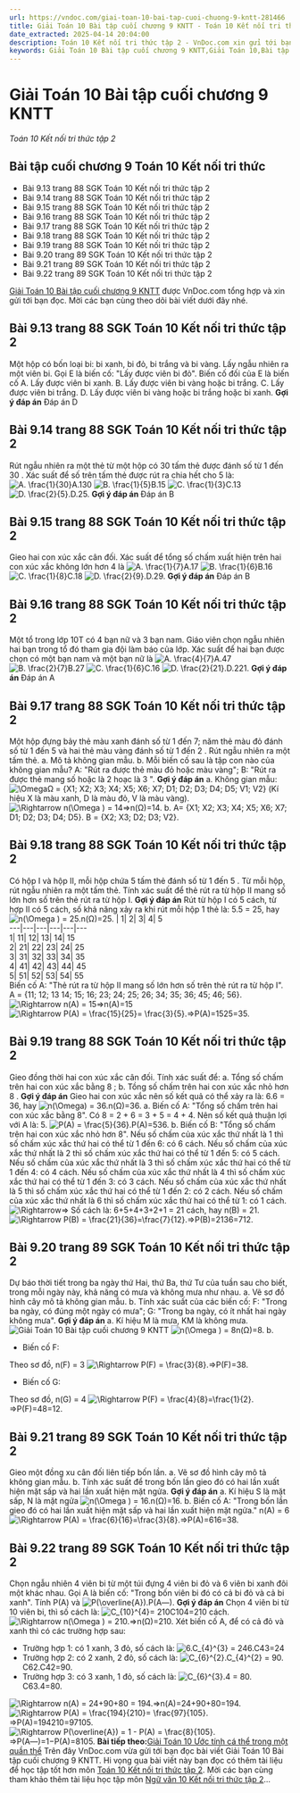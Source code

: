 ```yaml
---
url: https://vndoc.com/giai-toan-10-bai-tap-cuoi-chuong-9-kntt-281466
title: Giải Toán 10 Bài tập cuối chương 9 KNTT - Toán 10 Kết nối tri thức tập 2 - VnDoc.com
date_extracted: 2025-04-14 20:04:00
description: Toán 10 Kết nối tri thức tập 2 - VnDoc.com xin gửi tới bạn đọc bài viết Giải Toán 10 Bài tập cuối chương 9 KNTT. Mời các bạn cùng tham khảo chi tiết lời giải Bài tập cuối chương 9 Toán 10 Kết nối tri thức tập 2
keywords: Giải Toán 10 Bài tập cuối chương 9 KNTT,Giải Toán 10,Bài tập cuối chương 9,toán 10,toán 10 KNTT,toán 10 kết nối tri thức,Toán 10 Kết nối tri thức tập 2,giải Toán 10 Kết nối tri thức tập 2,giải Toán 10 Kết nối tri thức,Bài tập cuối chương 9 Toán 10 Kết nối tri thức
---
```


# Giải Toán 10 Bài tập cuối chương 9 KNTT
 _Toán 10 Kết nối tri thức tập 2_
## Bài tập cuối chương 9 Toán 10 Kết nối tri thức
  * Bài 9.13 trang 88 SGK Toán 10 Kết nối tri thức tập 2
  * Bài 9.14 trang 88 SGK Toán 10 Kết nối tri thức tập 2
  * Bài 9.15 trang 88 SGK Toán 10 Kết nối tri thức tập 2
  * Bài 9.16 trang 88 SGK Toán 10 Kết nối tri thức tập 2
  * Bài 9.17 trang 88 SGK Toán 10 Kết nối tri thức tập 2
  * Bài 9.18 trang 88 SGK Toán 10 Kết nối tri thức tập 2
  * Bài 9.19 trang 88 SGK Toán 10 Kết nối tri thức tập 2
  * Bài 9.20 trang 89 SGK Toán 10 Kết nối tri thức tập 2
  * Bài 9.21 trang 89 SGK Toán 10 Kết nối tri thức tập 2
  * Bài 9.22 trang 89 SGK Toán 10 Kết nối tri thức tập 2

[Giải Toán 10 Bài tập cuối chương 9 KNTT](<https://vndoc.com/giai-toan-10-bai-tap-cuoi-chuong-9-kntt-281466>) được VnDoc.com tổng hợp và xin gửi tới bạn đọc. Mời các bạn cùng theo dõi bài viết dưới đây nhé.
## Bài 9.13 trang 88 SGK Toán 10 Kết nối tri thức tập 2
Một hộp có bốn loại bi: bi xanh, bi đỏ, bi trắng và bi vàng. Lấy ngẫu nhiên ra một viên bi. Gọi E là biến cố: "Lấy được viên bi đỏ". Biến cố đối của E là biến cố
A. Lấy được viên bi xanh.
B. Lấy được viên bi vàng hoặc bi trắng.
C. Lấy được viên bi trắng.
D. Lấy được viên bi vàng hoặc bi trắng hoặc bi xanh.
**Gợi ý đáp án**
Đáp án D
## Bài 9.14 trang 88 SGK Toán 10 Kết nối tri thức tập 2
Rút ngẫu nhiên ra một thẻ từ một hộp có 30 tấm thẻ được đánh số từ 1 đến 30 . Xác suất để số trên tấm thẻ được rút ra chia hết cho 5 là:
![A. \\frac{1}{30}](https://i.vdoc.vn/data/image/blank.png)A.130
![B. \\frac{1}{5}](https://i.vdoc.vn/data/image/blank.png)B.15
![C. \\frac{1}{3}](https://i.vdoc.vn/data/image/blank.png)C.13
![D. \\frac{2}{5}.](https://i.vdoc.vn/data/image/blank.png)D.25.
**Gợi ý đáp án**
Đáp án B
## Bài 9.15 trang 88 SGK Toán 10 Kết nối tri thức tập 2
Gieo hai con xúc xắc cân đối. Xác suất để tổng số chấm xuất hiện trên hai con xúc xắc không lớn hơn 4 là
![A. \\frac{1}{7}](https://i.vdoc.vn/data/image/blank.png)A.17
![B. \\frac{1}{6}](https://i.vdoc.vn/data/image/blank.png)B.16
![C. \\frac{1}{8}](https://i.vdoc.vn/data/image/blank.png)C.18
![D. \\frac{2}{9}.](https://i.vdoc.vn/data/image/blank.png)D.29.
**Gợi ý đáp án**
Đáp án B
## Bài 9.16 trang 88 SGK Toán 10 Kết nối tri thức tập 2
Một tổ trong lớp 10T có 4 bạn nữ và 3 bạn nam. Giáo viên chọn ngẫu nhiên hai bạn trong tổ đó tham gia đội làm báo của lớp. Xác suất để hai bạn được chọn có một bạn nam và một bạn nữ là
![A. \\frac{4}{7}](https://i.vdoc.vn/data/image/blank.png)A.47
![B. \\frac{2}{7}](https://i.vdoc.vn/data/image/blank.png)B.27
![C. \\frac{1}{6}](https://i.vdoc.vn/data/image/blank.png)C.16
![D. \\frac{2}{21}.](https://i.vdoc.vn/data/image/blank.png)D.221.
**Gợi ý đáp án**
Đáp án A
## Bài 9.17 trang 88 SGK Toán 10 Kết nối tri thức tập 2
Một hộp đựng bảy thẻ màu xanh đánh số từ 1 đến 7; năm thẻ màu đỏ đánh số từ 1 đến 5 và hai thẻ màu vàng đánh số từ 1 đến 2 . Rút ngẫu nhiên ra một tấm thẻ.
a. Mô tả không gian mẫu.
b. Mỗi biến cố sau là tập con nào của không gian mẫu?
A: "Rút ra được thẻ màu đỏ hoặc màu vàng";
B: "Rút ra được thẻ mang số hoặc là 2 hoạc là 3 ".
**Gợi ý đáp án**
a. Không gian mẫu: ![\\Omega](https://i.vdoc.vn/data/image/blank.png)Ω = \{X1; X2; X3; X4; X5; X6; X7; D1; D2; D3; D4; D5; V1; V2\}
\(Kí hiệu X là màu xanh, D là màu đỏ, V là màu vàng\).
![\\Rightarrow n\(\\Omega \) = 14](https://i.vdoc.vn/data/image/blank.png)⇒n\(Ω\)=14.
b.
A= \{X1; X2; X3; X4; X5; X6; X7; D1; D2; D3; D4; D5\}.
B = \{X2; X3; D2; D3; V2\}.
## Bài 9.18 trang 88 SGK Toán 10 Kết nối tri thức tập 2
Có hộp I và hộp II, mỗi hộp chứa 5 tấm thẻ đánh số từ 1 đến 5 . Từ mỗi hộp, rút ngẫu nhiên ra một tấm thẻ. Tính xác suất để thẻ rút ra từ hộp II mang số lớn hơn số trên thẻ rút ra từ hộp I.
**Gợi ý đáp án**
Rút từ hộp I có 5 cách, từ hợp II có 5 cách, số khả năng xảy ra khi rút mỗi hộp 1 thẻ là: 5.5 = 25, hay ![n\(\\Omega \) = 25.](https://i.vdoc.vn/data/image/blank.png)n\(Ω\)=25.
| 1| 2| 3| 4| 5  
---|---|---|---|---|---  
1| 11| 12| 13| 14| 15  
2| 21| 22| 23| 24| 25  
3| 31| 32| 33| 34| 35  
4| 41| 42| 43| 44| 45  
5| 51| 52| 53| 54| 55  
Biến cố A: "Thẻ rút ra từ hộp II mang số lớn hơn số trên thẻ rút ra từ hộp I".
A = \{11; 12; 13 14; 15; 16; 23; 24; 25; 26; 34; 35; 36; 45; 46; 56\}.
![\\Rightarrow n\(A\) = 15](https://i.vdoc.vn/data/image/blank.png)⇒n\(A\)=15
![\\Rightarrow P\(A\) = \\frac{15}{25}= \\frac{3}{5}.](https://i.vdoc.vn/data/image/blank.png)⇒P\(A\)=1525=35.
## Bài 9.19 trang 88 SGK Toán 10 Kết nối tri thức tập 2
Gieo đồng thời hai con xúc xắc cân đối. Tính xác suất để:
a. Tổng số chấm trên hai con xúc xắc bằng 8 ;
b. Tồng số chấm trên hai con xúc xắc nhỏ hơn 8 .
**Gợi ý đáp án**
Gieo hai con xúc xắc nên số kết quả có thể xảy ra là: 6.6 = 36, hay ![n\(\\Omega\) = 36.](https://i.vdoc.vn/data/image/blank.png)n\(Ω\)=36.
a. Biến cố A: "Tổng số chấm trên hai con xúc xắc bằng 8".
Có 8 = 2 + 6 = 3 + 5 = 4 + 4. Nên số kết quả thuận lợi với A là: 5.
![P\(A\) = \\frac{5}{36}.](https://i.vdoc.vn/data/image/blank.png)P\(A\)=536.
b. Biến cố B: "Tổng số chấm trên hai con xúc xắc nhỏ hơn 8".
Nếu số chấm của xúc xắc thứ nhất là 1 thì số chấm xúc xắc thứ hai có thể từ 1 đến 6: có 6 cách.
Nếu số chấm của xúc xắc thứ nhất là 2 thì số chấm xúc xắc thứ hai có thể từ 1 đến 5: có 5 cách.
Nếu số chấm của xúc xắc thứ nhất là 3 thì số chấm xúc xắc thứ hai có thể từ 1 đến 4: có 4 cách.
Nếu số chấm của xúc xắc thứ nhất là 4 thì số chấm xúc xắc thứ hai có thể từ 1 đến 3: có 3 cách.
Nếu số chấm của xúc xắc thứ nhất là 5 thì số chấm xúc xắc thứ hai có thể từ 1 đến 2: có 2 cách.
Nếu số chấm của xúc xắc thứ nhất là 6 thì số chấm xúc xắc thứ hai có thể từ 1: có 1 cách.
![\\Rightarrow](https://i.vdoc.vn/data/image/blank.png)⇒ Số cách là: 6+5+4+3+2+1 = 21 cách, hay n\(B\) = 21.
![\\Rightarrow P\(B\) = \\frac{21}{36}=\\frac{7}{12}.](https://i.vdoc.vn/data/image/blank.png)⇒P\(B\)=2136=712.
## Bài 9.20 trang 89 SGK Toán 10 Kết nối tri thức tập 2
Dự báo thời tiết trong ba ngày thứ Hai, thứ Ba, thứ Tư của tuần sau cho biết, trong mỗi ngày này, khả năng có mưa và không mưa như nhau.
a. Vẽ sơ đồ hình cây mô tả không gian mẫu.
b. Tính xác suất của các biến cố:
F: "Trong ba ngày, có đúng một ngày có mưa";
G: "Trong ba ngày, có ít nhất hai ngày không mưa".
**Gợi ý đáp án**
a. Kí hiệu M là mưa, KM là không mưa.
![Giải Toán 10 Bài tập cuối chương 9 KNTT](https://i.vdoc.vn/data/image/2022/11/21/giai-toan-10-bai-tap-cuoi-chuong-9-kntt-1.jpg)
![n\(\\Omega \) = 8](https://i.vdoc.vn/data/image/blank.png)n\(Ω\)=8.
b.
  * Biến cố F:

Theo sơ đồ, n\(F\) = 3
![\\Rightarrow P\(F\) = \\frac{3}{8}.](https://i.vdoc.vn/data/image/blank.png)⇒P\(F\)=38.
  * Biến cố G:

Theo sơ đồ, n\(G\) = 4
![\\Rightarrow P\(F\) = \\frac{4}{8}=\\frac{1}{2}.](https://i.vdoc.vn/data/image/blank.png)⇒P\(F\)=48=12.
## Bài 9.21 trang 89 SGK Toán 10 Kết nối tri thức tập 2
Gieo một đồng xu cân đối liên tiếp bốn lần.
a. Vẽ sơ đồ hình cây mô tả không gian mẫu.
b. Tính xác suất để trong bốn lần gieo đó có hai lần xuất hiện mặt sấp và hai lần xuất hiện mặt ngửa.
**Gợi ý đáp án**
a. Kí hiệu S là mặt sấp, N là mặt ngửa
![n\(\\Omega \) = 16.](https://i.vdoc.vn/data/image/blank.png)n\(Ω\)=16.
b. Biến cố A: "Trong bốn lần gieo đó có hai lần xuất hiện mặt sấp và hai lần xuất hiện mặt ngửa."
n\(A\) = 6
![\\Rightarrow P\(A\) = \\frac{6}{16}=\\frac{3}{8}.](https://i.vdoc.vn/data/image/blank.png)⇒P\(A\)=616=38.
## Bài 9.22 trang 89 SGK Toán 10 Kết nối tri thức tập 2
Chọn ngẫu nhiên 4 viên bi từ một túi đựng 4 viên bi đỏ và 6 viên bi xanh đôi một khác nhau. Gọi A là biến cố: "Trong bốn viên bi đó có cả bi đỏ và cả bi xanh". Tính P\(A\) và ![P\(\\overline{A}\).](https://i.vdoc.vn/data/image/blank.png)P\(A―\).
**Gợi ý đáp án**
Chọn 4 viên bi từ 10 viên bi, thì số cách là: ![C_{10}^{4}= 210](https://i.vdoc.vn/data/image/blank.png)C104=210 cách.
![\\Rightarrow n\(\\Omega \) = 210.](https://i.vdoc.vn/data/image/blank.png)⇒n\(Ω\)=210.
Xét biến cố A, để có cả đỏ và xanh thì có các trường hợp sau:
  * Trường hợp 1: có 1 xanh, 3 đỏ, số cách là: ![6.C_{4}^{3} = 24](https://i.vdoc.vn/data/image/blank.png)6.C43=24
  * Trường hợp 2: có 2 xanh, 2 đỏ, số cách là: ![C_{6}^{2}.C_{4}^{2} = 90.](https://i.vdoc.vn/data/image/blank.png)C62.C42=90.
  * Trường hợp 3: có 3 xanh, 1 đỏ, số cách là: ![C_{6}^{3}.4 = 80.](https://i.vdoc.vn/data/image/blank.png)C63.4=80.

![\\Rightarrow n\(A\) = 24+90+80 = 194.](https://i.vdoc.vn/data/image/blank.png)⇒n\(A\)=24+90+80=194.
![\\Rightarrow P\(A\) = \\frac{194}{210}= \\frac{97}{105}.](https://i.vdoc.vn/data/image/blank.png)⇒P\(A\)=194210=97105.
![\\Rightarrow P\(\\overline{A}\) = 1 - P\(A\) = \\frac{8}{105}.](https://i.vdoc.vn/data/image/blank.png)⇒P\(A―\)=1−P\(A\)=8105.
**Bài tiếp theo:**[Giải Toán 10 Ước tính cá thể trong một quần thể](<https://vndoc.com/giai-toan-10-uoc-tinh-ca-the-trong-mot-quan-the-kntt-281469>)
Trên đây VnDoc.com vừa gửi tới bạn đọc bài viết Giải Toán 10 Bài tập cuối chương 9 KNTT. Hi vọng qua bài viết này bạn đọc có thêm tài liệu để học tập tốt hơn môn [Toán 10 Kết nối tri thức tập 2](<https://vndoc.com/toan-10-ket-noi-tri-thuc-tap2>). Mời các bạn cùng tham khảo thêm tài liệu học tập môn [Ngữ văn 10 Kết nối tri thức tập 2](<https://vndoc.com/ngu-van-10-ket-noi-tri-thuc-tap2>)...
